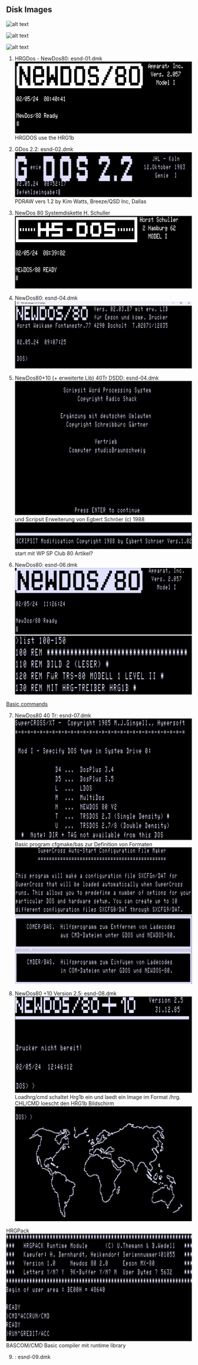 ## Disk Images
![alt text](image.png)

![alt text](image-1.png)

![alt text](image-2.png)

1. HRGDos - NewDos80: esnd-01.dmk
![alt text](image-4.png)
HRGDOS use the HRG1b

2. GDos 2.2: esnd-02.dmk
![alt text](image-5.png)
PDRAW vers 1.2 by Kim Watts, Breeze/QSD Inc, Dallas

3. NewDos 80 Systemdiskette H. Schuller
![alt text](image-3.png)

4. NewDos80: esnd-04.dmk
![alt text](image-6.png)

5. NewDos80+10 (+ erweiterte Lib) 40Tr DSDD: esnd-04.dmk
![alt text](image-7.png)
und Scripsit Erweiterung von Egbert Schröer (c) 1988
![alt text](image-8.png)
start mit WP SP
Club 80 Artikel?

6. NewDos80: esnd-06.dmk
![alt text](image-9.png)
![alt text](image-10.png)

[Basic commands](http://www.trs-80.org/trsdos-model1-basic/)

7. NewDos80 40 Tr: esnd-07.dmk
![alt text](image-11.png)
Basic program cfgmake/bas zur Definition von Formaten
![alt text](image-14.png)
![alt text](image-12.png)
![alt text](image-13.png)

8. NewDos80 +10 Version 2.5: esnd-08.dmk
![alt text](image-15.png)
Loadhrg/cmd schaltet Hrg1b ein und laedt ein Image im Format /hrg. CHL/CMD loescht den HRG1b Bildschirm
![alt text](image-16.png)

HRGPack
![alt text](image-17.png)
BASCOM/CMD Basic compiler mit runtime library

9. : esnd-09.dmk
